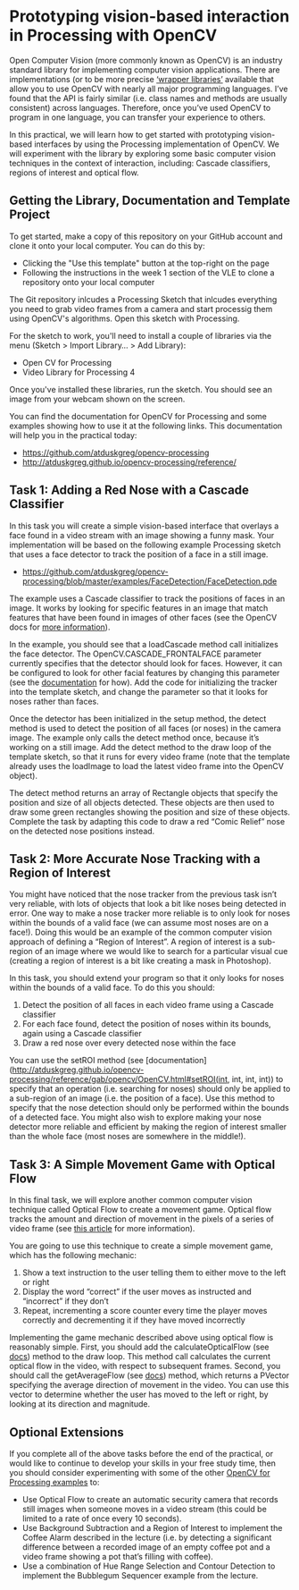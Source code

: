 # Prototyping vision-based interaction in Processing with OpenCV

Open Computer Vision (more commonly known as OpenCV) is an industry standard library for implementing computer vision applications. There are implementations (or to be more precise [‘wrapper libraries’](https://en.wikipedia.org/wiki/Wrapper_library) available that allow you to use OpenCV with nearly all major programming languages. I’ve found that the API is fairly similar (i.e. class names and methods are usually consistent) across languages. Therefore, once you’ve used OpenCV to program in one language, you can transfer your experience to others.

In this practical, we will learn how to get started with prototyping vision-based interfaces by using the Processing implementation of OpenCV. We will experiment with the library by exploring some basic computer vision techniques in the context of interaction, including: Cascade classifiers, regions of interest and optical flow.

## Getting the Library, Documentation and Template Project

To get started, make a copy of this repository on your GitHub account and clone it onto your local computer. You can do this by:

- Clicking the "Use this template" button at the top-right on the page
- Following the instructions in the week 1 section of the VLE to clone a repository onto your local computer

The Git repository inlcudes a Processing Sketch that inlcudes everything you need to grab video frames from a camera and start processig them using OpenCV's algorithms. Open this sketch with Processing.

For the sketch to work, you'll need to install a couple of libraries via the menu (Sketch > Import Library… > Add Library):

- Open CV for Processing
- Video Library for Processing 4

Once you've installed these libraries, run the sketch. You should see an image from your webcam shown on the screen.

You can find the documentation for OpenCV for Processing and some examples showing how to use it at the following links. This documentation will help you in the practical today:

- https://github.com/atduskgreg/opencv-processing
- http://atduskgreg.github.io/opencv-processing/reference/

## Task 1: Adding a Red Nose with a Cascade Classifier

In this task you will create a simple vision-based interface that overlays a face found in a video stream with an image showing a funny mask. Your implementation will be based on the following example Processing sketch that uses a face detector to track the position of a face in a still image. 

-	https://github.com/atduskgreg/opencv-processing/blob/master/examples/FaceDetection/FaceDetection.pde

The example uses a Cascade classifier to track the positions of faces in an image. It works by looking for specific features in an image that match features that have been found in images of other faces (see the OpenCV docs for [more information](http://docs.opencv.org/2.4/modules/objdetect/doc/cascade_classification.html?highlight=cascadeclassifier#cascadeclassifier)).

In the example, you should see that a loadCascade method call initializes the face detector. The OpenCV.CASCADE_FRONTALFACE parameter currently specifies that the detector should look for faces. However, it can be configured to look for other facial features by changing this parameter (see the [documentation](http://atduskgreg.github.io/opencv-processing/reference/gab/opencv/OpenCV.html#loadCascade(java.lang.String)) for how). Add the code for initializing the tracker into the template sketch, and change the parameter so that it looks for noses rather than faces.

Once the detector has been initialized in the setup method, the detect method is used to detect the position of all faces (or noses) in the camera image. The example only calls the detect method once, because it’s working on a still image. Add the detect method to the draw loop of the template sketch, so that it runs for every video frame (note that the template already uses the loadImage to load the latest video frame into the OpenCV object).

The detect method returns an array of Rectangle objects that specify the position and size of all objects detected. These objects are then used to draw some green rectangles showing the position and size of these objects. Complete the task by adapting this code to draw a red “Comic Relief” nose on the detected nose positions instead.

## Task 2: More Accurate Nose Tracking with a Region of Interest

You might have noticed that the nose tracker from the previous task isn’t very reliable, with lots of objects that look a bit like noses being detected in error. One way to make a nose tracker more reliable is to only look for noses within the bounds of a valid face (we can assume most noses are on a face!). Doing this would be an example of the common computer vision approach of defining a “Region of Interest”. A region of interest is a sub-region of an image where we would like to search for a particular visual cue (creating a region of interest is a bit like creating a mask in Photoshop).

In this task, you should extend your program so that it only looks for noses within the bounds of a valid face. To do this you should:

1.	Detect the position of all faces in each video frame using a Cascade classifier
2.	For each face found, detect the position of noses within its bounds, again using a Cascade classifier
3.	Draw a red nose over every detected nose within the face

You can use the setROI method (see [documentation](http://atduskgreg.github.io/opencv-processing/reference/gab/opencv/OpenCV.html#setROI(int, int, int, int)) to specify that an operation (i.e. searching for noses) should only be applied to a sub-region of an image (i.e. the position of a face). Use this method to specify that the nose detection should only be performed within the bounds of a detected face. You might also wish to explore making your nose detector more reliable and efficient by making the region of interest smaller than the whole face (most noses are somewhere in the middle!).

## Task 3: A Simple Movement Game with Optical Flow

In this final task, we will explore another common computer vision technique called Optical Flow to create a movement game. Optical flow tracks the amount and direction of movement in the pixels of a series of video frame (see [this article](http://docs.opencv.org/master/d7/d8b/tutorial_py_lucas_kanade.html#gsc.tab=0) for more information). 

You are going to use this technique to create a simple movement game, which has the following mechanic:

1.	Show a text instruction to the user telling them to either move to the left or right
2.	Display the word “correct” if the user moves as instructed and “incorrect” if they don’t
3.	Repeat, incrementing a score counter every time the player moves correctly and decrementing it if they have moved incorrectly

Implementing the game mechanic described above using optical flow is reasonably simple. First, you should add the calculateOpticalFlow (see [docs](http://atduskgreg.github.io/opencv-processing/reference/gab/opencv/OpenCV.html#calculateOpticalFlow())) method to the draw loop. This method call calculates the current optical flow in the video, with respect to subsequent frames. Second, you should call the getAverageFlow (see [docs](http://atduskgreg.github.io/opencv-processing/reference/gab/opencv/OpenCV.html#getAverageFlow())) method, which returns a PVector specifying the average direction of movement in the video. You can use this vector to determine whether the user has moved to the left or right, by looking at its direction and magnitude. 
 
## Optional Extensions

If you complete all of the above tasks before the end of the practical, or would like to continue to develop your skills in your free study time, then you should consider experimenting with some of the other [OpenCV for Processing examples](https://github.com/atduskgreg/opencv-processing) to:

- Use Optical Flow to create an automatic security camera that records still images when someone moves in a video stream (this could be limited to a rate of once every 10 seconds). 
- Use Background Subtraction and a Region of Interest to implement the Coffee Alarm described in the lecture (i.e. by detecting a significant difference between a recorded image of an empty coffee pot and a video frame showing a pot that’s filling with coffee).
- Use a combination of Hue Range Selection and Contour Detection to implement the Bubblegum Sequencer example from the lecture.

